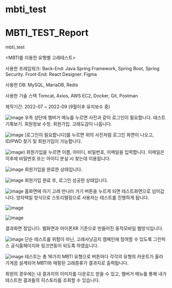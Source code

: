 # mbti_test
# MBTI_TEST_Report
mbti_test

<MBTI를 이용한 유형별 고래테스트>

사용한 프레임워크: 
Back-End: Java Spring Framework, Spring Boot, Spring Security.
Front-End: React
Designer: Figma

사용한 DB:
MySQL, MariaDB, Redis

사용한 기술 스택
Tomcat, Axios, AWS EC2, Docker, Git, Postman 

제작기간: 2022-07 ~ 2022-09 (9월이후 유지보수 중)

![image](https://github.com/gkdbssla97/MBTI_TEST_-/blob/main/images/%EB%A9%94%EC%9D%B8%ED%99%88%ED%99%94%EB%A9%B4.png)
우측 상단에 햄버거 메뉴를 누르면 사진과 같이 로그인이 필요합니다. 테스트 기록보기. 회원정보 수정. 회원가입. 고래도감이 나옵니다. 

![image](https://github.com/gkdbssla97/MBTI_TEST_-/blob/main/images/%EB%A1%9C%EA%B7%B8%EC%9D%B8%ED%99%94%EB%A9%B4.png)
[로그인이 필요합니다]를 누르면 위의 사진처럼 로그인 화면이 나오고, ID/PWD 찾기 및 회원가입이 가능합니다. 

![image](https://github.com/gkdbssla97/MBTI_TEST_-/blob/main/images/%ED%9A%8C%EC%9B%90%EA%B0%80%EC%9E%85%ED%99%94%EB%A9%B4.png))
회원가입을 누르면 이름, 아이디, 비밀번호, 이메일을 입력합니다. 이메일은 이후에 비밀번호 또는 아이디 분실 시 찾는데 이용됩니다.

![image](https://github.com/gkdbssla97/MBTI_TEST_-/blob/main/images/%E1%84%92%E1%85%AC%E1%84%8B%E1%85%AF%E1%86%AB%E1%84%80%E1%85%A1%E1%84%8B%E1%85%B5%E1%86%B8%E1%84%8B%E1%85%AA%E1%86%AB%E1%84%85%E1%85%AD.png)
회원가입을 완료한 상태입니다.

![image](https://github.com/gkdbssla97/MBTI_TEST_-/blob/main/images/%E1%84%85%E1%85%A9%E1%84%80%E1%85%B3%E1%84%8B%E1%85%B5%E1%86%AB%E1%84%89%E1%85%A5%E1%86%BC%E1%84%80%E1%85%A9%E1%86%BC.png)
회원가입 완료 후, 로그인 성공한 상태입니다.

![image](https://github.com/gkdbssla97/MBTI_TEST_-/blob/main/images/%ED%85%8C%EC%8A%A4%ED%8A%B8%ED%99%94%EB%A9%B4.png)
홈화면에 아기 고래 만나러 가기 버튼을 누르게 되면 테스트화면으로 넘어갑니다. 양자택일 방식으로 스토리텔링으로 사용자는 테스트를 진행하게 됩니다.

![image](https://github.com/gkdbssla97/MBTI_TEST_-/blob/main/images/%E1%84%8B%E1%85%B0%E1%86%B8%E1%84%92%E1%85%AA%E1%84%86%E1%85%A7%E1%86%AB%E1%84%80%E1%85%A7%E1%86%AF%E1%84%80%E1%85%AA.png)

![image](https://github.com/gkdbssla97/MBTI_TEST_-/blob/main/images/%E1%84%86%E1%85%A9%E1%84%87%E1%85%A1%E1%84%8B%E1%85%B5%E1%86%AF%E1%84%92%E1%85%AA%E1%84%86%E1%85%A7%E1%86%AB.png)

결과화면 창입니다. 웹화면과 아이폰XR 기준으로 만들어진 동적모바일 웹방식입니다. 

![image](https://github.com/gkdbssla97/MBTI_TEST_-/blob/main/images/%E1%84%80%E1%85%B3%E1%84%85%E1%85%B5%E1%86%AB%E1%84%91%E1%85%B5%E1%84%89%E1%85%B3%E1%84%8B%E1%85%A7%E1%86%AB%E1%84%83%E1%85%A9%E1%86%BC.png)
단순 테스트를 위함이 아닌, 고래사냥금지 캠페인에 참여할 수 있도록 그린피스 공식홈페이지와 링크연동이 되도록 하였습니다.

![image](https://github.com/gkdbssla97/MBTI_TEST_-/blob/main/images/%E1%84%82%E1%85%A1%E1%84%8B%E1%85%AA%E1%84%86%E1%85%A1%E1%86%BD%E1%84%82%E1%85%B3%E1%86%AB%E1%84%80%E1%85%AE%E1%86%BC%E1%84%92%E1%85%A1%E1%86%B8.png)
테스트는 총 16가지 MBTI 유형으로 버튼마다 각각의 유형의 카운트가 올라가게끔 설계되어 MBTI와 매핑된 고래종류가 결과지로 출력됩니다.

회원의 경우에는 내 결과지의 이미지를 다운로드 받을 수 있고, 햄버거 메뉴를 통해 내가 테스트한 결과들의 히스토리를 조회할 수 있습니다.
